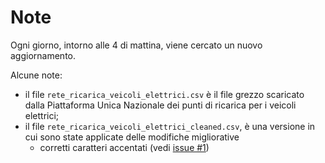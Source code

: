 # Note

Ogni giorno, intorno alle 4 di mattina, viene cercato un nuovo aggiornamento.

Alcune note:

- il file `rete_ricarica_veicoli_elettrici.csv` è il file grezzo scaricato dalla Piattaforma Unica Nazionale dei punti di ricarica per i veicoli elettrici;
- il file `rete_ricarica_veicoli_elettrici_cleaned.csv`, è una versione in cui sono state applicate delle modifiche migliorative
  - corretti caratteri accentati (vedi [issue #1](https://github.com/ondata/rete_ricarica_veicoli_elettrici/issues/1))
